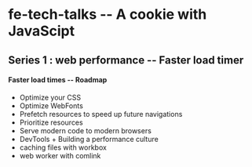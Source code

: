 # fe-tech-talks -- A cookie with JavaScipt

## Series 1 : web performance -- Faster load timer

#### Faster load times -- Roadmap  ####

* Optimize your CSS
* Optimize WebFonts
* Prefetch resources to speed up future navigations
* Prioritize resources
* Serve modern code to modern browsers
* DevTools + Building a performance culture 
* caching files with workbox 
* web worker with comlink
